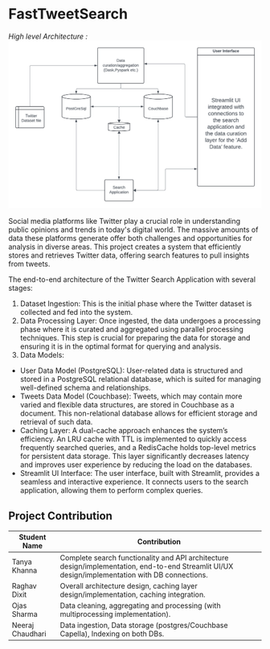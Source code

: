 # FastTweetSearch

*High level Architecture :*
![Architecture](./assets/architecture.png)

Social media platforms like Twitter play a crucial role in understanding public opinions and trends in today's digital world. The massive amounts of data these platforms generate offer both challenges and opportunities for analysis in diverse areas. This project creates a system that efficiently stores and retrieves Twitter data, offering search features to pull insights from tweets. 

The end-to-end architecture of the Twitter Search Application with several stages:
1. Dataset Ingestion: This is the initial phase where the Twitter dataset is collected and fed into the system.
2. Data Processing Layer: Once ingested, the data undergoes a processing phase where it is curated and aggregated using parallel processing techniques. This step is crucial for preparing the data for storage and ensuring it is in the optimal format for querying and analysis.
3. Data Models:
- User Data Model (PostgreSQL): User-related data is structured and stored in a PostgreSQL relational database, which is suited for managing well-defined schema and relationships.
- Tweets Data Model (Couchbase): Tweets, which may contain more varied and flexible data structures, are stored in Couchbase as a document. This non-relational database allows for efficient storage and retrieval of such data.
- Caching Layer: A dual-cache approach enhances the system’s efficiency. An LRU cache with TTL is implemented to quickly access frequently searched queries, and a RedisCache holds top-level metrics for persistent data storage. This layer significantly decreases latency and improves user experience by reducing the load on the databases.
- Streamlit UI Interface: The user interface, built with Streamlit, provides a seamless and interactive experience. It connects users to the search application, allowing them to perform complex queries.

## Project Contribution

| Student Name      | Contribution |
| ----------------- | ------------ |
| Tanya Khanna      | Complete search functionality and API architecture design/implementation, end-to-end Streamlit UI/UX design/implementation with DB connections. |
| Raghav Dixit      | Overall architecture design, caching layer design/implementation, caching integration. |
| Ojas Sharma       | Data cleaning, aggregating and processing (with multiprocessing implementation). |
| Neeraj Chaudhari  | Data ingestion, Data storage (postgres/Couchbase Capella), Indexing on both DBs. |

